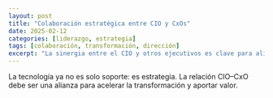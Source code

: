 ```yaml
---
layout: post
title: "Colaboración estratégica entre CIO y CxOs"
date: 2025-02-12
categories: [liderazgo, estrategia]
tags: [colaboración, transformación, dirección]
excerpt: "La sinergia entre el CIO y otros ejecutivos es clave para alinear la tecnología con la visión empresarial."
---
```


La tecnología ya no es solo soporte: es estrategia. La relación CIO–CxO debe ser una alianza para acelerar la transformación y aportar valor.

<!-- Desarrollo del artículo -->
